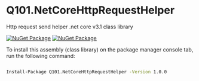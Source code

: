 # Q101.NetCoreHttpRequestHelper
  Http request send helper .net core v3.1 class library
 
[![NuGet Package](https://img.shields.io/nuget/v/Q101.NetCoreHttpRequestHelper.svg?style=for-the-badge&logo=appveyor)](https://www.nuget.org/packages/Q101.NetCoreHttpRequestHelper)
[![NuGet Package](https://img.shields.io/nuget/dt/Q101.NetCoreHttpRequestHelper.svg?style=for-the-badge&logo=appveyor)](https://www.nuget.org/packages/Q101.NetCoreHttpRequestHelper)


 To install this assembly (class library) on the package manager console tab, run the following command:
```bash

Install-Package Q101.NetCoreHttpRequestHelper -Version 1.0.0

```